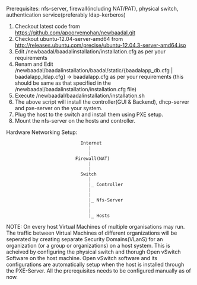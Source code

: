 Prerequisites: nfs-server, firewall(including NAT/PAT), physical switch, authentication service(preferably ldap-kerberos)

1. Checkout latest code from https://github.com/apoorvemohan/newbaadal.git
2. Checkout ubuntu-12.04-server-amd64 from http://releases.ubuntu.com/precise/ubuntu-12.04.3-server-amd64.iso
2. Edit /newbaadal/baadalinstallation/installation.cfg as per your requirements
3. Renam and Edit /newbaadal/baadalinstallation/baadal/static/{baadalapp_db.cfg | baadalapp_ldap.cfg} -> baadalapp.cfg as per your requirements (this should be same as that specified in the /newbaadal/baadalinstallation/installation.cfg file)
4. Execute /newbaadal/baadalinstallation/installation.sh
5. The above script will install the controller(GUI & Backend), dhcp-server and pxe-server on the your system.
6. Plug the host to the switch and install them using PXE setup.
7. Mount the nfs-server on the hosts and  controller.


Hardware Networking Setup:



                                Internet
                                   |
                                   |
                              Firewall(NAT)
                                   |
                                   |
                                Switch
                                   |    
                                   |_ Controller
                                   |    
                                   |    
                                   |_ Nfs-Server
                                   |    
                                   |    
                                   |_ Hosts


NOTE: On every host Virtual Machines of multiple organisations may run. The traffic between Virtual Machines of different organizations will be seperated by creating separate Security Domains(VLanS) for an organization (or a group or organizations) on a host system. This is acheived by configuring the physical switch and thorugh Open vSwitch Software on the host machine. Open vSwitch software and its configurations are automatically setup when the host is installed through the PXE-Server. All the prerequisites needs to be configured manually as of now.
